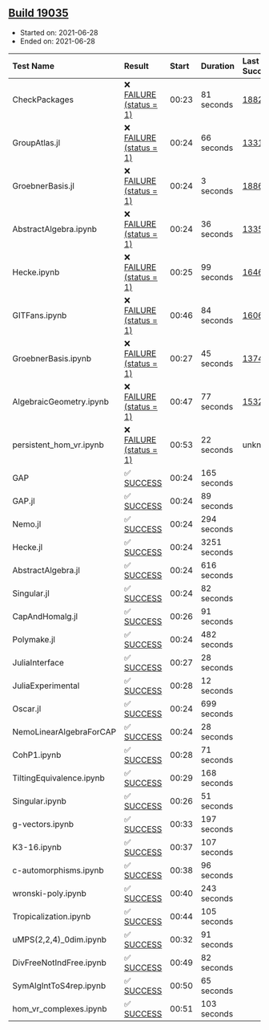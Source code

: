 ## [Build 19035](https://oscarci.mathematik.uni-kl.de/job/oscar/19035/)

* Started on: 2021-06-28
* Ended on: 2021-06-28

| Test Name    | Result | Start | Duration | Last Success | First Failure |
|:-------------|:-------|:------|:---------|:-------------|:--------------|
| CheckPackages | ❌ [FAILURE (status = 1)](https://oscarci.mathematik.uni-kl.de/job/oscar/19035/artifact/logs/build-19035/CheckPackages.log) | 00:23 | 81 seconds | [18822](https://oscarci.mathematik.uni-kl.de/job/oscar/18822/) | [18823](https://oscarci.mathematik.uni-kl.de/job/oscar/18823/) |
| GroupAtlas.jl | ❌ [FAILURE (status = 1)](https://oscarci.mathematik.uni-kl.de/job/oscar/19035/artifact/logs/build-19035/GroupAtlas.jl.log) | 00:24 | 66 seconds | [13311](https://oscarci.mathematik.uni-kl.de/job/oscar/13311/) | [13312](https://oscarci.mathematik.uni-kl.de/job/oscar/13312/) |
| GroebnerBasis.jl | ❌ [FAILURE (status = 1)](https://oscarci.mathematik.uni-kl.de/job/oscar/19035/artifact/logs/build-19035/GroebnerBasis.jl.log) | 00:24 | 3 seconds | [18864](https://oscarci.mathematik.uni-kl.de/job/oscar/18864/) | [18865](https://oscarci.mathematik.uni-kl.de/job/oscar/18865/) |
| AbstractAlgebra.ipynb | ❌ [FAILURE (status = 1)](https://oscarci.mathematik.uni-kl.de/job/oscar/19035/artifact/logs/build-19035/AbstractAlgebra.ipynb.log) | 00:24 | 36 seconds | [13355](https://oscarci.mathematik.uni-kl.de/job/oscar/13355/) | [13356](https://oscarci.mathematik.uni-kl.de/job/oscar/13356/) |
| Hecke.ipynb | ❌ [FAILURE (status = 1)](https://oscarci.mathematik.uni-kl.de/job/oscar/19035/artifact/logs/build-19035/Hecke.ipynb.log) | 00:25 | 99 seconds | [16463](https://oscarci.mathematik.uni-kl.de/job/oscar/16463/) | [16464](https://oscarci.mathematik.uni-kl.de/job/oscar/16464/) |
| GITFans.ipynb | ❌ [FAILURE (status = 1)](https://oscarci.mathematik.uni-kl.de/job/oscar/19035/artifact/logs/build-19035/GITFans.ipynb.log) | 00:46 | 84 seconds | [16068](https://oscarci.mathematik.uni-kl.de/job/oscar/16068/) | [16069](https://oscarci.mathematik.uni-kl.de/job/oscar/16069/) |
| GroebnerBasis.ipynb | ❌ [FAILURE (status = 1)](https://oscarci.mathematik.uni-kl.de/job/oscar/19035/artifact/logs/build-19035/GroebnerBasis.ipynb.log) | 00:27 | 45 seconds | [13748](https://oscarci.mathematik.uni-kl.de/job/oscar/13748/) | [13749](https://oscarci.mathematik.uni-kl.de/job/oscar/13749/) |
| AlgebraicGeometry.ipynb | ❌ [FAILURE (status = 1)](https://oscarci.mathematik.uni-kl.de/job/oscar/19035/artifact/logs/build-19035/AlgebraicGeometry.ipynb.log) | 00:47 | 77 seconds | [15322](https://oscarci.mathematik.uni-kl.de/job/oscar/15322/) | [15323](https://oscarci.mathematik.uni-kl.de/job/oscar/15323/) |
| persistent_hom_vr.ipynb | ❌ [FAILURE (status = 1)](https://oscarci.mathematik.uni-kl.de/job/oscar/19035/artifact/logs/build-19035/persistent_hom_vr.ipynb.log) | 00:53 | 22 seconds | unknown | unknown |
| GAP | ✅ [SUCCESS](https://oscarci.mathematik.uni-kl.de/job/oscar/19035/artifact/logs/build-19035/GAP.log) | 00:24 | 165 seconds |  |  |
| GAP.jl | ✅ [SUCCESS](https://oscarci.mathematik.uni-kl.de/job/oscar/19035/artifact/logs/build-19035/GAP.jl.log) | 00:24 | 89 seconds |  |  |
| Nemo.jl | ✅ [SUCCESS](https://oscarci.mathematik.uni-kl.de/job/oscar/19035/artifact/logs/build-19035/Nemo.jl.log) | 00:24 | 294 seconds |  |  |
| Hecke.jl | ✅ [SUCCESS](https://oscarci.mathematik.uni-kl.de/job/oscar/19035/artifact/logs/build-19035/Hecke.jl.log) | 00:24 | 3251 seconds |  |  |
| AbstractAlgebra.jl | ✅ [SUCCESS](https://oscarci.mathematik.uni-kl.de/job/oscar/19035/artifact/logs/build-19035/AbstractAlgebra.jl.log) | 00:24 | 616 seconds |  |  |
| Singular.jl | ✅ [SUCCESS](https://oscarci.mathematik.uni-kl.de/job/oscar/19035/artifact/logs/build-19035/Singular.jl.log) | 00:24 | 82 seconds |  |  |
| CapAndHomalg.jl | ✅ [SUCCESS](https://oscarci.mathematik.uni-kl.de/job/oscar/19035/artifact/logs/build-19035/CapAndHomalg.jl.log) | 00:26 | 91 seconds |  |  |
| Polymake.jl | ✅ [SUCCESS](https://oscarci.mathematik.uni-kl.de/job/oscar/19035/artifact/logs/build-19035/Polymake.jl.log) | 00:24 | 482 seconds |  |  |
| JuliaInterface | ✅ [SUCCESS](https://oscarci.mathematik.uni-kl.de/job/oscar/19035/artifact/logs/build-19035/JuliaInterface.log) | 00:27 | 28 seconds |  |  |
| JuliaExperimental | ✅ [SUCCESS](https://oscarci.mathematik.uni-kl.de/job/oscar/19035/artifact/logs/build-19035/JuliaExperimental.log) | 00:28 | 12 seconds |  |  |
| Oscar.jl | ✅ [SUCCESS](https://oscarci.mathematik.uni-kl.de/job/oscar/19035/artifact/logs/build-19035/Oscar.jl.log) | 00:24 | 699 seconds |  |  |
| NemoLinearAlgebraForCAP | ✅ [SUCCESS](https://oscarci.mathematik.uni-kl.de/job/oscar/19035/artifact/logs/build-19035/NemoLinearAlgebraForCAP.log) | 00:24 | 28 seconds |  |  |
| CohP1.ipynb | ✅ [SUCCESS](https://oscarci.mathematik.uni-kl.de/job/oscar/19035/artifact/logs/build-19035/CohP1.ipynb.log) | 00:28 | 71 seconds |  |  |
| TiltingEquivalence.ipynb | ✅ [SUCCESS](https://oscarci.mathematik.uni-kl.de/job/oscar/19035/artifact/logs/build-19035/TiltingEquivalence.ipynb.log) | 00:29 | 168 seconds |  |  |
| Singular.ipynb | ✅ [SUCCESS](https://oscarci.mathematik.uni-kl.de/job/oscar/19035/artifact/logs/build-19035/Singular.ipynb.log) | 00:26 | 51 seconds |  |  |
| g-vectors.ipynb | ✅ [SUCCESS](https://oscarci.mathematik.uni-kl.de/job/oscar/19035/artifact/logs/build-19035/g-vectors.ipynb.log) | 00:33 | 197 seconds |  |  |
| K3-16.ipynb | ✅ [SUCCESS](https://oscarci.mathematik.uni-kl.de/job/oscar/19035/artifact/logs/build-19035/K3-16.ipynb.log) | 00:37 | 107 seconds |  |  |
| c-automorphisms.ipynb | ✅ [SUCCESS](https://oscarci.mathematik.uni-kl.de/job/oscar/19035/artifact/logs/build-19035/c-automorphisms.ipynb.log) | 00:38 | 96 seconds |  |  |
| wronski-poly.ipynb | ✅ [SUCCESS](https://oscarci.mathematik.uni-kl.de/job/oscar/19035/artifact/logs/build-19035/wronski-poly.ipynb.log) | 00:40 | 243 seconds |  |  |
| Tropicalization.ipynb | ✅ [SUCCESS](https://oscarci.mathematik.uni-kl.de/job/oscar/19035/artifact/logs/build-19035/Tropicalization.ipynb.log) | 00:44 | 105 seconds |  |  |
| uMPS(2,2,4)_0dim.ipynb | ✅ [SUCCESS](https://oscarci.mathematik.uni-kl.de/job/oscar/19035/artifact/logs/build-19035/uMPS-2-2-4-_0dim.ipynb.log) | 00:32 | 91 seconds |  |  |
| DivFreeNotIndFree.ipynb | ✅ [SUCCESS](https://oscarci.mathematik.uni-kl.de/job/oscar/19035/artifact/logs/build-19035/DivFreeNotIndFree.ipynb.log) | 00:49 | 82 seconds |  |  |
| SymAlgIntToS4rep.ipynb | ✅ [SUCCESS](https://oscarci.mathematik.uni-kl.de/job/oscar/19035/artifact/logs/build-19035/SymAlgIntToS4rep.ipynb.log) | 00:50 | 65 seconds |  |  |
| hom_vr_complexes.ipynb | ✅ [SUCCESS](https://oscarci.mathematik.uni-kl.de/job/oscar/19035/artifact/logs/build-19035/hom_vr_complexes.ipynb.log) | 00:51 | 103 seconds |  |  |
